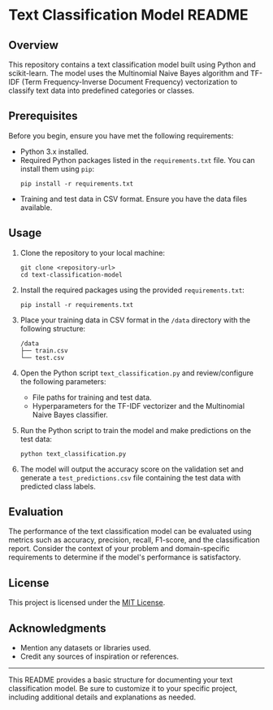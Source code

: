 # Text Classification Model README

## Overview

This repository contains a text classification model built using Python and scikit-learn. The model uses the Multinomial Naive Bayes algorithm and TF-IDF (Term Frequency-Inverse Document Frequency) vectorization to classify text data into predefined categories or classes.

## Prerequisites

Before you begin, ensure you have met the following requirements:

- Python 3.x installed.
- Required Python packages listed in the `requirements.txt` file. You can install them using `pip`:
  ```
  pip install -r requirements.txt
  ```
- Training and test data in CSV format. Ensure you have the data files available.

## Usage

1. Clone the repository to your local machine:
   ```
   git clone <repository-url>
   cd text-classification-model
   ```

2. Install the required packages using the provided `requirements.txt`:
   ```
   pip install -r requirements.txt
   ```

3. Place your training data in CSV format in the `/data` directory with the following structure:

   ```
   /data
   ├── train.csv
   └── test.csv
   ```

4. Open the Python script `text_classification.py` and review/configure the following parameters:

   - File paths for training and test data.
   - Hyperparameters for the TF-IDF vectorizer and the Multinomial Naive Bayes classifier.

5. Run the Python script to train the model and make predictions on the test data:
   ```
   python text_classification.py
   ```

6. The model will output the accuracy score on the validation set and generate a `test_predictions.csv` file containing the test data with predicted class labels.

## Evaluation

The performance of the text classification model can be evaluated using metrics such as accuracy, precision, recall, F1-score, and the classification report. Consider the context of your problem and domain-specific requirements to determine if the model's performance is satisfactory.

## License

This project is licensed under the [MIT License](LICENSE).

## Acknowledgments

- Mention any datasets or libraries used.
- Credit any sources of inspiration or references.

---

This README provides a basic structure for documenting your text classification model. Be sure to customize it to your specific project, including additional details and explanations as needed.
